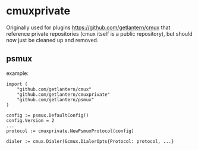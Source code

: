 cmuxprivate
===========

Originally used for plugins https://github.com/getlantern/cmux that reference
private repositories (cmux itself is a public repository), but should now just be cleaned up 
and removed.


psmux
-----

example:

```
import (
	"github.com/getlantern/cmux"
	"github.com/getlantern/cmuxprivate"
	"github.com/getlantern/psmux"
)

config := psmux.DefaultConfig()
config.Version = 2
...
protocol := cmuxprivate.NewPsmuxProtocol(config)

dialer := cmux.Dialer(&cmux.DialerOpts{Protocol: protocol, ...}
```
